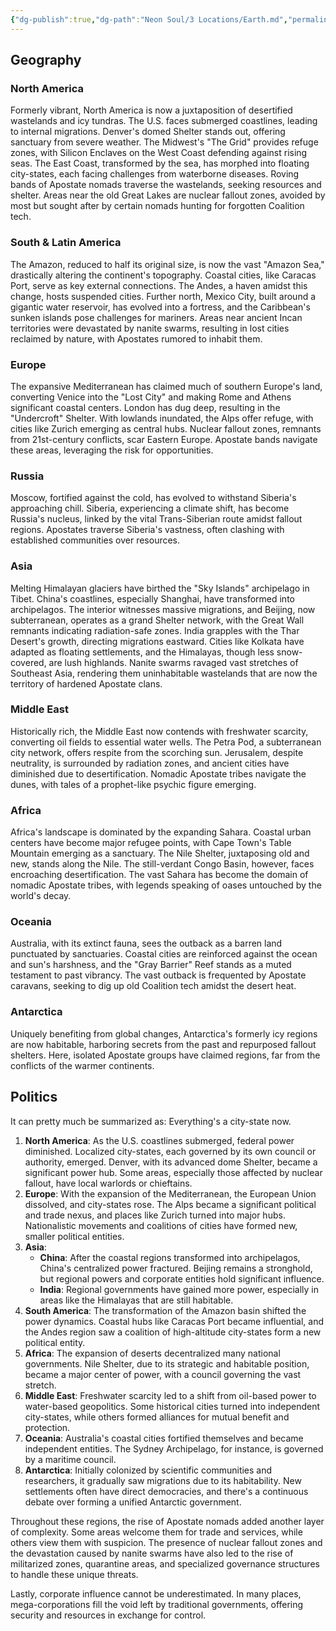 ```yaml
---
{"dg-publish":true,"dg-path":"Neon Soul/3 Locations/Earth.md","permalink":"/neon-soul/3-locations/earth/","updated":"2023-11-03T00:56:53.016-04:00"}
---
```



<div class="transclusion internal-embed is-loaded"><div class="markdown-embed">



## Geography
### North America 
Formerly vibrant, North America is now a juxtaposition of desertified wastelands and icy tundras. The U.S. faces submerged coastlines, leading to internal migrations. Denver's domed Shelter stands out, offering sanctuary from severe weather. The Midwest's "The Grid" provides refuge zones, with Silicon Enclaves on the West Coast defending against rising seas. The East Coast, transformed by the sea, has morphed into floating city-states, each facing challenges from waterborne diseases. Roving bands of Apostate nomads traverse the wastelands, seeking resources and shelter. Areas near the old Great Lakes are nuclear fallout zones, avoided by most but sought after by certain nomads hunting for forgotten Coalition tech.
### South & Latin America 
The Amazon, reduced to half its original size, is now the vast "Amazon Sea," drastically altering the continent's topography. Coastal cities, like Caracas Port, serve as key external connections. The Andes, a haven amidst this change, hosts suspended cities. Further north, Mexico City, built around a gigantic water reservoir, has evolved into a fortress, and the Caribbean's sunken islands pose challenges for mariners. Areas near ancient Incan territories were devastated by nanite swarms, resulting in lost cities reclaimed by nature, with Apostates rumored to inhabit them.
### Europe 
The expansive Mediterranean has claimed much of southern Europe's land, converting Venice into the "Lost City" and making Rome and Athens significant coastal centers. London has dug deep, resulting in the "Undercroft" Shelter. With lowlands inundated, the Alps offer refuge, with cities like Zurich emerging as central hubs. Nuclear fallout zones, remnants from 21st-century conflicts, scar Eastern Europe. Apostate bands navigate these areas, leveraging the risk for opportunities.
### Russia 
Moscow, fortified against the cold, has evolved to withstand Siberia's approaching chill. Siberia, experiencing a climate shift, has become Russia's nucleus, linked by the vital Trans-Siberian route amidst fallout regions. Apostates traverse Siberia's vastness, often clashing with established communities over resources.
### Asia
Melting Himalayan glaciers have birthed the "Sky Islands" archipelago in Tibet. China's coastlines, especially Shanghai, have transformed into archipelagos. The interior witnesses massive migrations, and Beijing, now subterranean, operates as a grand Shelter network, with the Great Wall remnants indicating radiation-safe zones. India grapples with the Thar Desert's growth, directing migrations eastward. Cities like Kolkata have adapted as floating settlements, and the Himalayas, though less snow-covered, are lush highlands. Nanite swarms ravaged vast stretches of Southeast Asia, rendering them uninhabitable wastelands that are now the territory of hardened Apostate clans.
### Middle East 
Historically rich, the Middle East now contends with freshwater scarcity, converting oil fields to essential water wells. The Petra Pod, a subterranean city network, offers respite from the scorching sun. Jerusalem, despite neutrality, is surrounded by radiation zones, and ancient cities have diminished due to desertification. Nomadic Apostate tribes navigate the dunes, with tales of a prophet-like psychic figure emerging.
### Africa
Africa's landscape is dominated by the expanding Sahara. Coastal urban centers have become major refugee points, with Cape Town's Table Mountain emerging as a sanctuary. The Nile Shelter, juxtaposing old and new, stands along the Nile. The still-verdant Congo Basin, however, faces encroaching desertification. The vast Sahara has become the domain of nomadic Apostate tribes, with legends speaking of oases untouched by the world's decay.
### Oceania 
Australia, with its extinct fauna, sees the outback as a barren land punctuated by sanctuaries. Coastal cities are reinforced against the ocean and sun's harshness, and the "Gray Barrier" Reef stands as a muted testament to past vibrancy. The vast outback is frequented by Apostate caravans, seeking to dig up old Coalition tech amidst the desert heat.
### Antarctica 
Uniquely benefiting from global changes, Antarctica's formerly icy regions are now habitable, harboring secrets from the past and repurposed fallout shelters. Here, isolated Apostate groups have claimed regions, far from the conflicts of the warmer continents.

## Politics
It can pretty much be summarized as: Everything's a city-state now.

1. **North America**: As the U.S. coastlines submerged, federal power diminished. Localized city-states, each governed by its own council or authority, emerged. Denver, with its advanced dome Shelter, became a significant power hub. Some areas, especially those affected by nuclear fallout, have local warlords or chieftains.
2. **Europe**: With the expansion of the Mediterranean, the European Union dissolved, and city-states rose. The Alps became a significant political and trade nexus, and places like Zurich turned into major hubs. Nationalistic movements and coalitions of cities have formed new, smaller political entities.
3. **Asia**:
	- **China**: After the coastal regions transformed into archipelagos, China's centralized power fractured. Beijing remains a stronghold, but regional powers and corporate entities hold significant influence.
	- **India**: Regional governments have gained more power, especially in areas like the Himalayas that are still habitable.
4. **South America**: The transformation of the Amazon basin shifted the power dynamics. Coastal hubs like Caracas Port became influential, and the Andes region saw a coalition of high-altitude city-states form a new political entity.
5. **Africa**: The expansion of deserts decentralized many national governments. Nile Shelter, due to its strategic and habitable position, became a major center of power, with a council governing the vast stretch. 
6. **Middle East**: Freshwater scarcity led to a shift from oil-based power to water-based geopolitics. Some historical cities turned into independent city-states, while others formed alliances for mutual benefit and protection.
7. **Oceania**: Australia's coastal cities fortified themselves and became independent entities. The Sydney Archipelago, for instance, is governed by a maritime council.
8. **Antarctica**: Initially colonized by scientific communities and researchers, it gradually saw migrations due to its habitability. New settlements often have direct democracies, and there's a continuous debate over forming a unified Antarctic government.

Throughout these regions, the rise of Apostate nomads added another layer of complexity. Some areas welcome them for trade and services, while others view them with suspicion. The presence of nuclear fallout zones and the devastation caused by nanite swarms have also led to the rise of militarized zones, quarantine areas, and specialized governance structures to handle these unique threats.

Lastly, corporate influence cannot be underestimated. In many places, mega-corporations fill the void left by traditional governments, offering security and resources in exchange for control.

</div></div>
